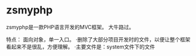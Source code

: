 zsmyphp
=======

zsmyphp是一款PHP语言开发的MVC框架。
大牛路过。

特点：
面向对象，单一入口。
·删除了大部分项目开发时的文件，以便让整个框架看起来不是很乱，方便理解。
·主要文件是：system文件下的文件
